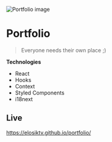 ![Portfolio image](https://i.ibb.co/T4TSLGv/port.png)

# Portfolio

> Everyone needs their own place ;)

**Technologies**
- React
- Hooks
- Context
- Styled Components
- i18next

## Live
https://elosiktv.github.io/portfolio/